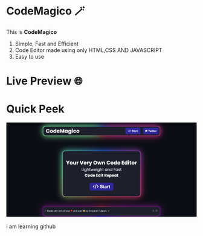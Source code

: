 # CodeMagico 🪄
This is **CodeMagico**

1. Simple, Fast and Efficient
2. Code Editor made using only HTML,CSS AND JAVASCRIPT
3. Easy to use

# Live Preview 🌐
# Quick Peek
![alt text](codemagico7.jpg)

i am learning github
